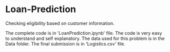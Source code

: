 # Loan-Prediction
Checking eligibility based on customer information.

The complete code is in 'LoanPrediction.ipynb' file.
The code is very easy to understand and self explanatory.
The data used for this problem is in the Data folder.
The final submission is in 'Logistics.csv' file.
